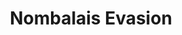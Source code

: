 ---
title: "Nombalais Evasion"
url: /les-sables-dolonne/nombalais-evasion/
shop: agence de voyage
---
